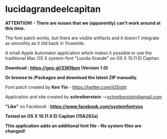 lucidagrandeelcapitan
====================

**ATTENTION! - There are issues that we (apparently) can't work around at this time.**

The font patch works, but there are visible artifacts and it doesn't integrate as smoothly as it did back in Yosemite.



A small Apple Automator application which makes it possible to use the traditional Mac OS X system-font "Lucida Grande" on OS X 10.11 El Capitan.

**Download : https://goo.gl/33KNpm (Version 1.0)**



**Or browse to /Packages and download the latest ZIP manually.**

Font patch created by **Ken Yin** - https://twitter.com/iOSight

Application and site created by **schreiberstein** -<schreiberstein@gmail.com


**"Like"** on Facebook : **https://www.facebook.com/systemfontyos**

**Tested on OS X 10.11.0 El Capitan (15A282a)**

**This application adds an additional font file - No system files are changed!**
